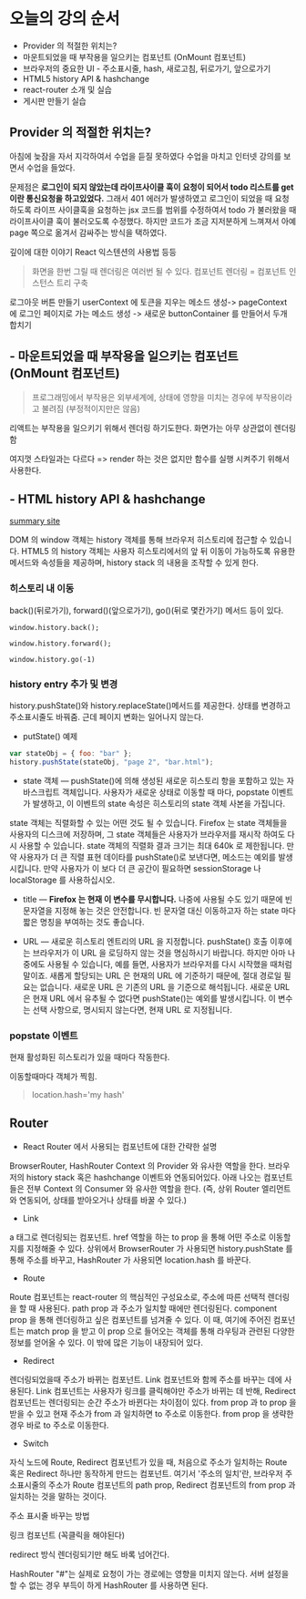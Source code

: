 # 오늘의 강의 순서

- Provider 의 적절한 위치는?
- 마운트되었을 때 부작용을 일으키는 컴포넌트 (OnMount 컴포넌트)
- 브라우저의 중요한 UI - 주소표시줄, hash, 새로고침, 뒤로가기, 앞으로가기
- HTML5 history API & hashchange
- react-router 소개 및 실습
- 게시판 만들기 실습

## Provider 의 적절한 위치는?

아침에 늦잠을 자서 지각하여서 수업을 듣질 못하였다 수업을 마치고 인터넷 강의를 보면서 수업을 들었다.

문제점은 **로그인이 되지 않았는데 라이프사이클 훅이 요청이 되어서 todo 리스트를 get 이란 통신요청을 하고있었다.** 그래서 401 에러가 발생하였고 로그인이 되었을 때 요청하도록 라이프 사이클훅을 요청하는 jsx 코드를 범위를 수정하여서 todo 가 불러왔을 때 라이프사이클 훅이 불러오도록 수정했다. 하지만 코드가 조금 지저분하게 느껴져서 아예 page 쪽으로 옮겨서 감싸주는 방식을 택하였다.

깊이에 대한 이야기 React 익스텐션의 사용법 등등

> 화면을 한번 그릴 때 렌더링은 여러번 될 수 있다. 컴포넌트 렌더링 = 컴포넌트 인스턴스 트리 구축

로그아웃 버튼 만들기 userContext 에 토큰을 지우는 메소드 생성-> pageContext 에 로그인 페이지로 가는 메소드 생성 -> 새로운 buttonContainer 를 만들어서 두개 합치기

## - 마운트되었을 때 부작용을 일으키는 컴포넌트 (OnMount 컴포넌트)

> 프로그래밍에서 부작용은 외부세계에, 상태에 영향을 미치는 경우에 부작용이라고 불려짐 (부정적이지만은 않음)

리액트는 부작용을 일으키기 위해서 렌더링 하기도한다. 화면가는 아무 상관없이 렌더링함

여지껏 스타일과는 다르다 => render 하는 것은 없지만 함수를 실행 시켜주기 위해서 사용한다.

## - HTML history API & hashchange

[summary site](https://developer.mozilla.org/ko/docs/Web/API/History_API)

DOM 의 window 객체는 history 객체를 통해 브라우저 히스토리에 접근할 수 있습니다. HTML5 의 history 객체는 사용자 히스토리에서의 앞 뒤 이동이 가능하도록 유용한 메서드와 속성들을 제공하며, history stack 의 내용을 조작할 수 있게 한다.

### 히스토리 내 이동

back()(뒤로가기), forward()(앞으로가기), go()(뒤로 몇칸가기) 메서드 등이 있다.

`window.history.back();`

`window.history.forward();`

`window.history.go(-1)`

### history entry 추가 및 변경

history.pushState()와 history.replaceState()메서드를 제공한다. 상태를 변경하고 주소표시줄도 바꿔줌. 근데 페이지 변화는 일어나지 않는다.

- putState() 예제

```js
var stateObj = { foo: "bar" };
history.pushState(stateObj, "page 2", "bar.html");
```

- state 객체 — pushState()에 의해 생성된 새로운 히스토리 항을 포함하고 있는 자바스크립트 객체입니다. 사용자가 새로운 상태로 이동할 때 마다, popstate 이벤트가 발생하고, 이 이벤트의 state 속성은 히스토리의 state 객체 사본을 가집니다.

state 객체는 직렬화할 수 있는 어떤 것도 될 수 있습니다. Firefox 는 state 객체들을 사용자의 디스크에 저장하며, 그 state 객체들은 사용자가 브라우저를 재시작 하여도 다시 사용할 수 있습니다. state 객체의 직렬화 결과 크기는 최대 640k 로 제한됩니다. 만약 사용자가 더 큰 직렬 표현 데이타를 pushState()로 보낸다면, 메소드는 예외를 발생시킵니다. 만약 사용자가 이 보다 더 큰 공간이 필요하면 sessionStorage 나 localStorage 를 사용하십시오.

- title — **Firefox 는 현재 이 변수를 무시합니다.** 나중에 사용될 수도 있기 때문에 빈 문자열을 지정해 놓는 것은 안전합니다. 빈 문자열 대신 이동하고자 하는 state 마다 짧은 명칭을 부여하는 것도 좋습니다.

- URL — 새로운 히스토리 엔트리의 URL 을 지정합니다. pushState() 호출 이후에는 브라우저가 이 URL 을 로딩하지 않는 것을 명심하시기 바랍니다. 하지만 아마 나중에도 사용될 수 있습니다, 예를 들면, 사용자가 브라우저를 다시 시작했을 때처럼 말이죠. 새롭게 할당되는 URL 은 현재의 URL 에 기준하기 때문에, 절대 경로일 필요는 없습니다. 새로운 URL 은 기존의 URL 을 기준으로 해석됩니다. 새로운 URL 은 현재 URL 에서 유추될 수 없다면 pushState()는 예외를 발생시킵니다. 이 변수는 선택 사항으로, 명시되지 않는다면, 현재 URL 로 지정됩니다.

### popstate 이벤트

현재 활성화된 히스토리가 있을 때마다 작동한다.

이동할때마다 객체가 찍힘.

> location.hash='my hash'

## Router

- React Router 에서 사용되는 컴포넌트에 대한 간략한 설명

BrowserRouter, HashRouter
Context 의 Provider 와 유사한 역할을 한다. 브라우저의 history stack 혹은 hashchange 이벤트와 연동되어있다. 아래 나오는 컴포넌트들은 전부 Context 의 Consumer 와 유사한 역할을 한다. (즉, 상위 Router 엘리먼트와 연동되어, 상태를 받아오거나 상태를 바꿀 수 있다.)

- Link

a 태그로 렌더링되는 컴포넌트. href 역할을 하는 to prop 을 통해 어떤 주소로 이동할지를 지정해줄 수 있다. 상위에서 BrowserRouter 가 사용되면 history.pushState 를 통해 주소를 바꾸고, HashRouter 가 사용되면 location.hash 를 바꾼다.

- Route

Route 컴포넌트는 react-router 의 핵심적인 구성요소로, 주소에 따른 선택적 렌더링을 할 때 사용된다. path prop 과 주소가 일치할 때에만 렌더링된다. component prop 을 통해 렌더링하고 싶은 컴포넌트를 넘겨줄 수 있다. 이 때, 여기에 주어진 컴포넌트는 match prop 을 받고 이 prop 으로 들어오는 객체를 통해 라우팅과 관련된 다양한 정보를 얻어올 수 있다. 이 밖에 많은 기능이 내장되어 있다.

- Redirect

렌더링되었을때 주소가 바뀌는 컴포넌트. Link 컴포넌트와 함께 주소를 바꾸는 데에 사용된다. Link 컴포넌트는 사용자가 링크를 클릭해야만 주소가 바뀌는 데 반해, Redirect 컴포넌트는 렌더링되는 순간 주소가 바뀐다는 차이점이 있다. from prop 과 to prop 을 받을 수 있고 현재 주소가 from 과 일치하면 to 주소로 이동한다. from prop 을 생략한 경우 바로 to 주소로 이동한다.

- Switch

자식 노드에 Route, Redirect 컴포넌트가 있을 때, 처음으로 주소가 일치하는 Route 혹은 Redirect 하나만 동작하게 만드는 컴포넌트. 여기서 '주소의 일치'란, 브라우저 주소표시줄의 주소가 Route 컴포넌트의 path prop, Redirect 컴포넌트의 from prop 과 일치하는 것을 말하는 것이다.

주소 표시줄 바꾸는 방법

링크 컴포넌트 (꼭클릭을 해야된다)

redirect 방식 렌더링되기만 해도 바록 넘어간다.

HashRouter "#"는 실제로 요청이 가는 경로에는 영향을 미치지 않는다. 서버 설정을 할 수 없는 경우 부득이 하게 HashRouter 를 사용하면 된다.
